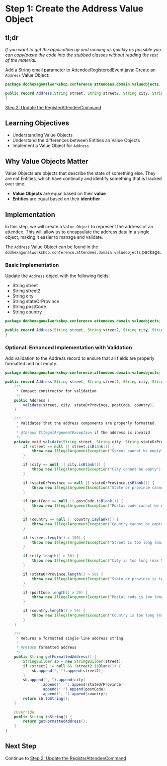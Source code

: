 # Step 1: Create the Address Value Object

## tl;dr

_If you want to get the application up and running as quickly as possible you can copy/paste the code into the stubbed classes without reading the rest of the material._

Add a String email parameter to AttendeeRegisteredEvent.java:
Create an `Address` Value Object:

```java
package dddhexagonalworkshop.conference.attendees.domain.valueobjects;

public record Address(String street, String street2, String city, String stateOrProvince, String postCode, String country) {
}
```

[Step 2: Update the RegisterAttendeeCommand](02-Update-Command.md)

## Learning Objectives

- Understanding Value Objects
- Understand the differences between Entities an Value Objects
- Implement a Value Object for `Address`
  
## Why Value Objects Matter

Value Objects are objects that describe the state of something else. They are not Entities, which have continuity and identify something that is tracked over time.

- **Value Objects** are equal based on their **value**
- **Entities** are equal based on their **identifier**

## Implementation

In this step, we will create a `Value Object` to represent the address of an attendee. This will allow us to encapsulate the address data in a single object, making it easier to manage and validate.

The `Address` Value Object can be found in the `dddhexagonalworkshop.conference.attendees.domain.valueobjects` package.

### Basic Implementation

Update the `Address` object with the following fields:

- String street
- String street2
- String city
- String stateOrProvince
- String postCode
- String country

```java
package dddhexagonalworkshop.conference.attendees.domain.valueobjects;

public record Address(String street, String street2, String city, String stateOrProvince, String postCode, String country) {
}
```

### Optional: Enhanced Implementation with Validation

Add validation to the Address record to ensure that all fields are properly formatted and not empty.

```java
package dddhexagonalworkshop.conference.attendees.domain.valueobjects;

public record Address(String street, String street2, String city, String stateOrProvince, String postCode, String country) {
    /**
     * Compact constructor for validation
     */
    public Address {
        validate(street, city, stateOrProvince, postCode, country);
    }

    /**
     * Validates that the address components are properly formatted.
     *
     * @throws IllegalArgumentException if the address is invalid
     */
    private void validate(String street, String city, String stateOrProvince, String postCode, String country) {
        if (street == null || street.isBlank()) {
            throw new IllegalArgumentException("Street cannot be empty");
        }

        if (city == null || city.isBlank()) {
            throw new IllegalArgumentException("City cannot be empty");
        }

        if (stateOrProvince == null || stateOrProvince.isBlank()) {
            throw new IllegalArgumentException("State or province cannot be empty");
        }

        if (postCode == null || postCode.isBlank()) {
            throw new IllegalArgumentException("Postal code cannot be empty");
        }

        if (country == null || country.isBlank()) {
            throw new IllegalArgumentException("Country cannot be empty");
        }

        if (street.length() > 100) {
            throw new IllegalArgumentException("Street is too long (max 100 characters)");
        }

        if (city.length() > 50) {
            throw new IllegalArgumentException("City is too long (max 50 characters)");
        }

        if (stateOrProvince.length() > 50) {
            throw new IllegalArgumentException("State or province is too long (max 50 characters)");
        }

        if (postCode.length() > 20) {
            throw new IllegalArgumentException("Postal code is too long (max 20 characters)");
        }

        if (country.length() > 50) {
            throw new IllegalArgumentException("Country is too long (max 50 characters)");
        }
    }

    /**
     * Returns a formatted single-line address string.
     *
     * @return formatted address
     */
    public String getFormattedAddress() {
        StringBuilder sb = new StringBuilder(street);
        if (street2 != null && !street2.isBlank()) {
            sb.append(", ").append(street2);
        }
        sb.append(", ").append(city)
                .append(", ").append(stateOrProvince)
                .append(" ").append(postCode)
                .append(", ").append(country);
        return sb.toString();
    }

    @Override
    public String toString() {
        return getFormattedAddress();
    }
}
```

## Next Step

Continue to [Step 2: Update the RegisterAttendeeCommand](02-Update-Command.md)
